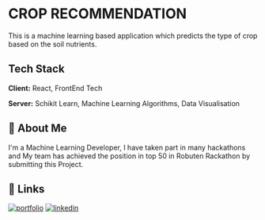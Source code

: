 
# CROP RECOMMENDATION

This is a machine learning based application which predicts the type of crop based on the soil nutrients. 



## Tech Stack

**Client:** React, FrontEnd Tech

**Server:** Schikit Learn, Machine Learning Algorithms, Data Visualisation


## 🚀 About Me
I'm a Machine Learning Developer, I have taken part in many hackathons and My team has achieved the position in top 50 in Robuten Rackathon by submitting this Project.


## 🔗 Links
[![portfolio](https://img.shields.io/badge/my_portfolio-000?style=for-the-badge&logo=ko-fi&logoColor=white)](https://sparshvit.github.io/sparshPortfolio.github.io/)
[![linkedin](https://img.shields.io/badge/linkedin-0A66C2?style=for-the-badge&logo=linkedin&logoColor=white)](https://www.linkedin.com/in/sparsh-jain-92a4a3227/)



